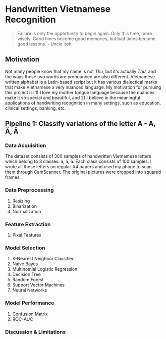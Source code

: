 # Handwritten Vietnamese Recognition
> Failure is only the opportunity to begin again. Only this time, more wisely. Good times become good memories, but bad times become good lessons. - Uncle Iroh
## Motivation
Not many people know that my name is not *Thu*, but it's actually *Thư*, and the ways these two words are pronounced are also different. Vietnamese written alphabet is a Latin-based script but it has various dialectical marks that make Vietnamese a very nuanced language. My motivation for pursuing this project is: 1) I love my mother tongue language because the nuances make it so special and beautiful, and 2) I believe in the meaningful applications of handwriting recognition in many settings, such as education, clinical settings, banking, etc.
## Pipeline 1: Classify variations of the letter A - A, Ă, Â
### Data Acquisition
The dataset consists of 300 samples of handwritten Vietnamese letters which belong to 3 classes: a, ă, â. Each class consists of 100 samples. I wrote all these letters on regular A4 papers and used my phone to scan them through CamScanner. The original pictures were cropped into squared frames.
### Data Preprocessing
1. Resizing
2. Binarization
3. Normalization
### Feature Extraction
1. Pixel Features
### Model Selection
1. K-Nearest Neighbor Classifier
2. Naive Bayes
3. Multinomial Logistic Regression
4. Decision Tree
5. Random Forest
6. Support Vector Machines
7. Neural Networks
### Model Performance
1. Confusion Matrix
2. ROC-AUC
### Discussion & Limitations

